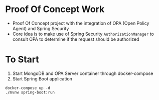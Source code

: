 # Proof Of Concept Work

- Proof Of Concept project with the integration of OPA (Open Policy Agent) and Spring Security
- Core idea is to make use of Spring Security `AuthorizationManager` to consult OPA to determine if the request should
  be authorized

# To Start

1. Start MongoDB and OPA Server container through docker-compose
2. Start Spring Boot application

```
docker-compose up -d
./mvnw spring-boot:run

```